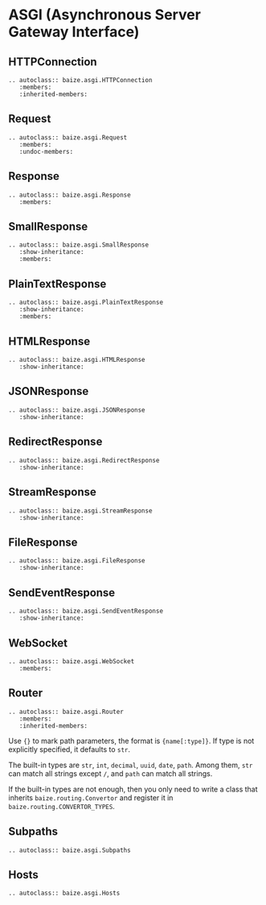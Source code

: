 # ASGI (Asynchronous Server Gateway Interface)

## HTTPConnection

```eval_rst
.. autoclass:: baize.asgi.HTTPConnection
   :members:
   :inherited-members:
```

## Request

```eval_rst
.. autoclass:: baize.asgi.Request
   :members:
   :undoc-members:
```

## Response

```eval_rst
.. autoclass:: baize.asgi.Response
   :members:
```

## SmallResponse

```eval_rst
.. autoclass:: baize.asgi.SmallResponse
   :show-inheritance:
   :members:
```

## PlainTextResponse

```eval_rst
.. autoclass:: baize.asgi.PlainTextResponse
   :show-inheritance:
   :members:
```

## HTMLResponse

```eval_rst
.. autoclass:: baize.asgi.HTMLResponse
   :show-inheritance:
```

## JSONResponse

```eval_rst
.. autoclass:: baize.asgi.JSONResponse
   :show-inheritance:
```

## RedirectResponse

```eval_rst
.. autoclass:: baize.asgi.RedirectResponse
   :show-inheritance:
```

## StreamResponse

```eval_rst
.. autoclass:: baize.asgi.StreamResponse
   :show-inheritance:
```

## FileResponse

```eval_rst
.. autoclass:: baize.asgi.FileResponse
   :show-inheritance:
```

## SendEventResponse

```eval_rst
.. autoclass:: baize.asgi.SendEventResponse
   :show-inheritance:
```

## WebSocket

```eval_rst
.. autoclass:: baize.asgi.WebSocket
   :members:
```

## Router

```eval_rst
.. autoclass:: baize.asgi.Router
   :members:
   :inherited-members:
```

Use `{}` to mark path parameters, the format is `{name[:type]}`. If type is not explicitly specified, it defaults to `str`.

The built-in types are `str`, `int`, `decimal`, `uuid`, `date`, `path`. Among them, `str` can match all strings except `/`, and `path` can match all strings.

If the built-in types are not enough, then you only need to write a class that inherits `baize.routing.Convertor` and register it in `baize.routing.CONVERTOR_TYPES`.

## Subpaths

```eval_rst
.. autoclass:: baize.asgi.Subpaths
```

## Hosts

```eval_rst
.. autoclass:: baize.asgi.Hosts
```
